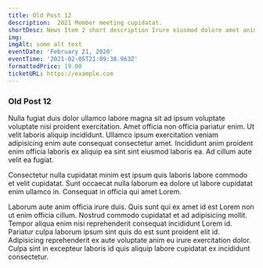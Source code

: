 ```yaml
---
title: Old Post 12
description:  2021 Member meeting cupidatat.
shortDesc: News Item 2 short description Irure eiusmod dolore amet anim non laboris amet.
img: 
imgAlt: some alt text
eventDate: 'February 21, 2020'
eventTime: '2021-02-05T21:09:38.963Z'
formattedPrice: 19.00
ticketURL: https://example.com
---
```


### Old Post 12

Nulla fugiat duis dolor ullamco labore magna sit ad ipsum voluptate voluptate nisi proident exercitation. Amet officia non officia pariatur enim. Ut velit laboris aliquip incididunt. Ullamco ipsum exercitation veniam adipisicing enim aute consequat consectetur amet. Incididunt anim proident enim officia laboris ex aliquip ea sint sint eiusmod laboris ea. Ad cillum aute velit ea fugiat.

Consectetur nulla cupidatat minim est ipsum quis laboris labore commodo et velit cupidatat. Sunt occaecat nulla laborum ea dolore ut labore cupidatat enim ullamco in. Consequat in officia qui amet Lorem.

Laborum aute anim officia irure duis. Quis sunt qui ex amet id est Lorem non ut enim officia cillum. Nostrud commodo cupidatat et ad adipisicing mollit. Tempor aliqua enim nisi reprehenderit consequat incididunt Lorem id. Pariatur culpa laborum ipsum sint quis do est sunt proident elit id. Adipisicing reprehenderit ex aute voluptate anim eu irure exercitation dolor. Culpa sint in excepteur laboris id quis aliquip labore cupidatat ex incididunt consectetur.